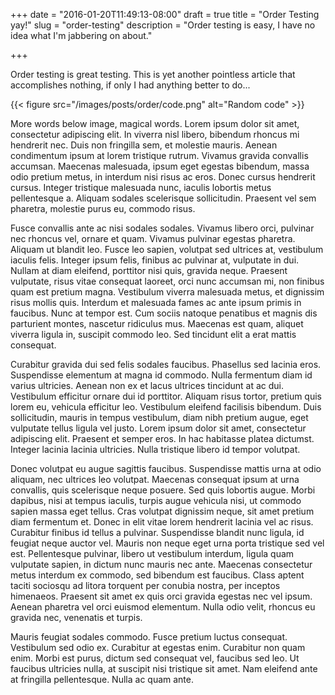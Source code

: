 +++
date = "2016-01-20T11:49:13-08:00"
draft = true
title = "Order Testing yay!"
slug = "order-testing"
description = "Order testing is easy, I have no idea what I'm jabbering on about."

+++

Order testing is great testing. This is yet another pointless article that
accomplishes nothing, if only I had anything better to do...

{{< figure src="/images/posts/order/code.png" alt="Random code" >}}

More words below image, magical words. Lorem ipsum dolor sit amet, consectetur adipiscing elit. In viverra nisl libero, bibendum rhoncus mi hendrerit nec. Duis non fringilla sem, et molestie mauris. Aenean condimentum ipsum at lorem tristique rutrum. Vivamus gravida convallis accumsan. Maecenas malesuada, ipsum eget egestas bibendum, massa odio pretium metus, in interdum nisi risus ac eros. Donec cursus hendrerit cursus. Integer tristique malesuada nunc, iaculis lobortis metus pellentesque a. Aliquam sodales scelerisque sollicitudin. Praesent vel sem pharetra, molestie purus eu, commodo risus.

Fusce convallis ante ac nisi sodales sodales. Vivamus libero orci, pulvinar nec rhoncus vel, ornare et quam. Vivamus pulvinar egestas pharetra. Aliquam ut blandit leo. Fusce leo sapien, volutpat sed ultrices at, vestibulum iaculis felis. Integer ipsum felis, finibus ac pulvinar at, vulputate in dui. Nullam at diam eleifend, porttitor nisi quis, gravida neque. Praesent vulputate, risus vitae consequat laoreet, orci nunc accumsan mi, non finibus quam est pretium magna. Vestibulum viverra malesuada metus, et dignissim risus mollis quis. Interdum et malesuada fames ac ante ipsum primis in faucibus. Nunc at tempor est. Cum sociis natoque penatibus et magnis dis parturient montes, nascetur ridiculus mus. Maecenas est quam, aliquet viverra ligula in, suscipit commodo leo. Sed tincidunt elit a erat mattis consequat.

Curabitur gravida dui sed felis sodales faucibus. Phasellus sed lacinia eros. Suspendisse elementum at magna id commodo. Nulla fermentum diam id varius ultricies. Aenean non ex et lacus ultrices tincidunt at ac dui. Vestibulum efficitur ornare dui id porttitor. Aliquam risus tortor, pretium quis lorem eu, vehicula efficitur leo. Vestibulum eleifend facilisis bibendum. Duis sollicitudin, mauris in tempus vestibulum, diam nibh pretium augue, eget vulputate tellus ligula vel justo. Lorem ipsum dolor sit amet, consectetur adipiscing elit. Praesent et semper eros. In hac habitasse platea dictumst. Integer lacinia lacinia ultricies. Nulla tristique libero id tempor volutpat.

Donec volutpat eu augue sagittis faucibus. Suspendisse mattis urna at odio aliquam, nec ultrices leo volutpat. Maecenas consequat ipsum at urna convallis, quis scelerisque neque posuere. Sed quis lobortis augue. Morbi dapibus, nisi at tempus iaculis, turpis augue vehicula nisi, ut commodo sapien massa eget tellus. Cras volutpat dignissim neque, sit amet pretium diam fermentum et. Donec in elit vitae lorem hendrerit lacinia vel ac risus. Curabitur finibus id tellus a pulvinar. Suspendisse blandit nunc ligula, id feugiat neque auctor vel. Mauris non neque eget urna porta tristique sed vel est. Pellentesque pulvinar, libero ut vestibulum interdum, ligula quam vulputate sapien, in dictum nunc mauris nec ante. Maecenas consectetur metus interdum ex commodo, sed bibendum est faucibus. Class aptent taciti sociosqu ad litora torquent per conubia nostra, per inceptos himenaeos. Praesent sit amet ex quis orci gravida egestas nec vel ipsum. Aenean pharetra vel orci euismod elementum. Nulla odio velit, rhoncus eu gravida nec, venenatis et turpis.

Mauris feugiat sodales commodo. Fusce pretium luctus consequat. Vestibulum sed odio ex. Curabitur at egestas enim. Curabitur non quam enim. Morbi est purus, dictum sed consequat vel, faucibus sed leo. Ut faucibus ultricies nulla, at suscipit nisi tristique sit amet. Nam eleifend ante at fringilla pellentesque. Nulla ac quam ante.
